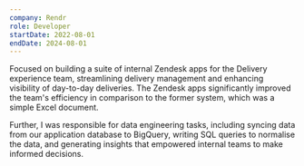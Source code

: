 ```yaml
---
company: Rendr
role: Developer
startDate: 2022-08-01
endDate: 2024-08-01
---
```

Focused on building a suite of internal Zendesk apps for the Delivery experience team, streamlining delivery management and enhancing visibility of day-to-day deliveries. The Zendesk apps significantly improved the team's efficiency in comparison to the former system, which was a simple Excel document.

Further, I was responsible for data engineering tasks, including syncing data from our application database to BigQuery, writing SQL queries to normalise the data, and generating insights that empowered internal teams to make informed decisions.
